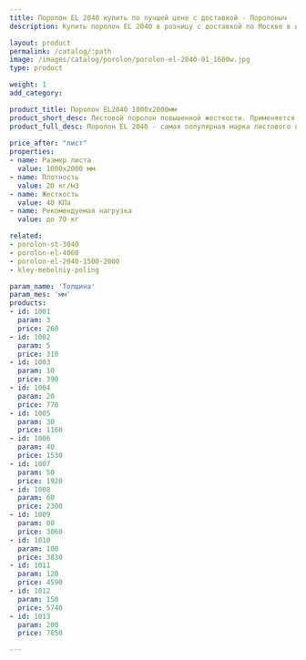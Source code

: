 ```yaml
---
title: Поролон EL 2040 купить по лучшей цене с доставкой - Поролоныч
description: Купить поролон EL 2040 в розницу с доставкой по Москве в интернет-магазине Поролоныча.

layout: product
permalink: /catalog/:path
image: /images/catalog/porolon/porolon-el-2040-01_1600w.jpg
type: product

weight: 1
add_category: 

product_title: Поролон EL2040 1000х2000мм
product_short_desc: Листовой поролон повышенной жесткости. Применяется в качестве наполнителя для мягкой мебели.
product_full_desc: Поролон EL 2040 - самая популярная марка листового поролона повышенной жесткости. Благодаря оптимальному сочетанию практичности, удобства использования и стоимости, широко применяется в самых различных отраслях.
        
price_after: "лист"
properties:
- name: Размер листа
  value: 1000х2000 мм
- name: Плотность
  value: 20 кг/м3
- name: Жесткость
  value: 40 КПа
- name: Рекомендуемая нагрузка
  value: до 70 кг

related:
- porolon-st-3040
- porolon-el-4060
- porolon-el-2040-1500-2000
- kley-mebelniy-poling

param_name: 'Толщина'
param_mes: 'мм'
products:
- id: 1001
  param: 3
  price: 260
- id: 1002
  param: 5
  price: 310
- id: 1003
  param: 10
  price: 390
- id: 1004
  param: 20
  price: 770
- id: 1005
  param: 30
  price: 1160
- id: 1006
  param: 40
  price: 1530
- id: 1007
  param: 50
  price: 1920
- id: 1008
  param: 60
  price: 2300
- id: 1009
  param: 80
  price: 3060
- id: 1010
  param: 100
  price: 3830
- id: 1011
  param: 120
  price: 4590
- id: 1012
  param: 150
  price: 5740
- id: 1013
  param: 200
  price: 7650

---
```

